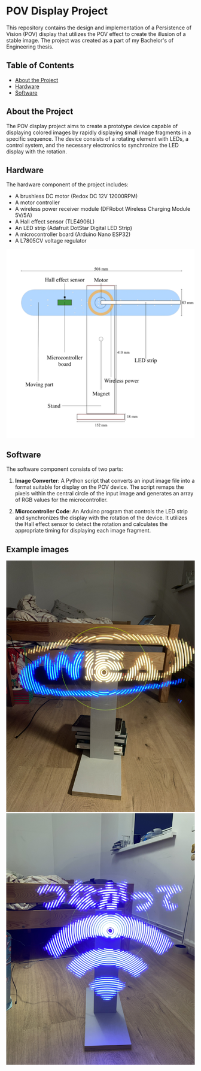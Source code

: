 # POV Display Project

This repository contains the design and implementation of a Persistence of Vision (POV) display that utilizes the POV effect to create the illusion of a stable image. The project was created as a part of my Bachelor's of Engineering thesis.

## Table of Contents

- [About the Project](#about-the-project)
- [Hardware](#hardware)
- [Software](#software)

## About the Project

The POV display project aims to create a prototype device capable of displaying colored images by rapidly displaying small image fragments in a specific sequence. The device consists of a rotating element with LEDs, a control system, and the necessary electronics to synchronize the LED display with the rotation.

## Hardware

The hardware component of the project includes:

- A brushless DC motor (Redox DC 12V 12000RPM)
- A motor controller
- A wireless power receiver module (DFRobot Wireless Charging Module 5V/5A)
- A Hall effect sensor (TLE4906L)
- An LED strip (Adafruit DotStar Digital LED Strip)
- A microcontroller board (Arduino Nano ESP32)
- A L7805CV voltage regulator

![display hardware diagram](https://github.com/fchmielewski/POVDisplay/blob/main/diagram.png)

## Software

The software component consists of two parts:

1. **Image Converter**: A Python script that converts an input image file into a format suitable for display on the POV device. The script remaps the pixels within the central circle of the input image and generates an array of RGB values for the microcontroller.

2. **Microcontroller Code**: An Arduino program that controls the LED strip and synchronizes the display with the rotation of the device. It utilizes the Hall effect sensor to detect the rotation and calculates the appropriate timing for displaying each image fragment.

## Example images
![demo image 1](https://github.com/fchmielewski/POVDisplay/blob/main/demo_images/demo1.jpeg)
![demo image 2](https://github.com/fchmielewski/POVDisplay/blob/main/demo_images/demo2.jpeg)
